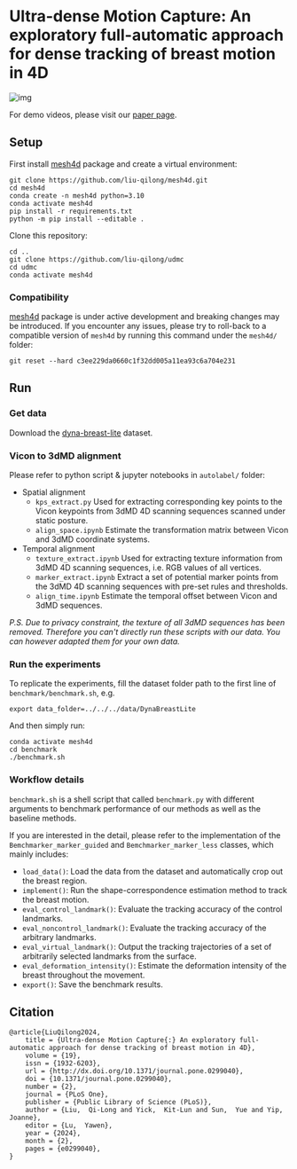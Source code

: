 # Ultra-dense Motion Capture: An exploratory full-automatic approach for dense tracking of breast motion in 4D

![img](https://github.com/liu-qilong/udmc/blob/main/static/graphic/workflow/workflow.jpg?raw=true)

For demo videos, please visit our [paper page](https://liu-qilong.github.io/udmc/).

## Setup

First install [mesh4d](https://github.com/liu-qilong/mesh4d) package and create a virtual environment:

```
git clone https://github.com/liu-qilong/mesh4d.git
cd mesh4d
conda create -n mesh4d python=3.10
conda activate mesh4d
pip install -r requirements.txt
python -m pip install --editable .
```

Clone this repository:

```
cd ..
git clone https://github.com/liu-qilong/udmc
cd udmc
conda activate mesh4d
```

### Compatibility

[mesh4d](https://github.com/liu-qilong/mesh4d) package is under active development and breaking changes may be introduced. If you encounter any issues, please try to roll-back to a compatible version of `mesh4d` by running this command under the `mesh4d/` folder:

```
git reset --hard c3ee229da0660c1f32dd005a11ea93c6a704e231
```

## Run

### Get data

Download the [dyna-breast-lite](https://huggingface.co/datasets/liu-qilong/dyna-breast-lite/tree/main) dataset.

### Vicon to 3dMD alignment

Please refer to python script & jupyter notebooks in `autolabel/` folder:

- Spatial alignment
    - `kps_extract.py`
    Used for extracting corresponding key points to the Vicon keypoints from 3dMD 4D scanning sequences scanned under static posture.
    - `align_space.ipynb`
    Estimate the transformation matrix between Vicon and 3dMD coordinate systems.
- Temporal alignment
    - `texture_extract.ipynb`
    Used for extracting texture information from 3dMD 4D scanning sequences, i.e. RGB values of all vertices.
    - `marker_extract.ipynb`
    Extract a set of potential marker points from the 3dMD 4D scanning sequences with pre-set rules and thresholds.
    - `align_time.ipynb`
    Estimate the temporal offset between Vicon and 3dMD sequences.

_P.S. Due to privacy constraint, the texture of all 3dMD sequences has been removed. Therefore you can't directly run these scripts with our data. You can however adapted them for your own data._

### Run the experiments

To replicate the experiments, fill the dataset folder path to the first line of `benchmark/benchmark.sh`, e.g.

```
export data_folder=../../../data/DynaBreastLite
```

And then simply run:

```
conda activate mesh4d
cd benchmark
./benchmark.sh
```

### Workflow details

`benchmark.sh` is a shell script that called `benchmark.py` with different arguments to benchmark performance of our methods as well as the baseline methods.

If you are interested in the detail, please refer to the implementation of the `Bemchmarker_marker_guided` and `Bemchmarker_marker_less` classes, which mainly includes:

- `load_data()`: Load the data from the dataset and automatically crop out the breast region.
- `implement()`: Run the shape-correspondence estimation method to track the breast motion.
- `eval_control_landmark()`: Evaluate the tracking accuracy of the control landmarks.
- `eval_noncontrol_landmark()`: Evaluate the tracking accuracy of the arbitrary landmarks.
- `eval_virtual_landmark()`: Output the tracking trajectories of a set of arbitrarily selected landmarks from the surface.
- `eval_deformation_intensity()`: Estimate the deformation intensity of the breast throughout the movement.
- `export()`: Save the benchmark results.

## Citation

```
@article{LiuQilong2024,
	title = {Ultra-dense Motion Capture{:} An exploratory full-automatic approach for dense tracking of breast motion in 4D},
	volume = {19},
	issn = {1932-6203},
	url = {http://dx.doi.org/10.1371/journal.pone.0299040},
	doi = {10.1371/journal.pone.0299040},
	number = {2},
	journal = {PLoS One},
	publisher = {Public Library of Science (PLoS)},
	author = {Liu,  Qi-Long and Yick,  Kit-Lun and Sun,  Yue and Yip,  Joanne},
	editor = {Lu,  Yawen},
	year = {2024},
	month = {2},
	pages = {e0299040},
}

```